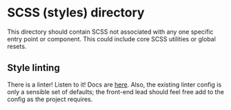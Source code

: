 # SCSS (styles) directory

This directory should contain SCSS not associated with any one specific entry point or component. This could include core SCSS utilities or global resets.

## Style linting

There is a linter! Listen to it! Docs are [here](https://github.com/stylelint/stylelint). Also, the existing linter config is only a sensible set of defaults; the front-end lead should feel free add to the config as the project requires.
